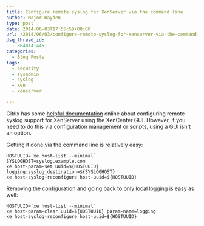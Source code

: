 ```yaml
---
title: Configure remote syslog for XenServer via the command line
author: Major Hayden
type: post
date: 2014-06-03T17:55:59+00:00
url: /2014/06/03/configure-remote-syslog-for-xenserver-via-the-command-line/
dsq_thread_id:
  - 3648141445
categories:
  - Blog Posts
tags:
  - security
  - sysadmin
  - syslog
  - xen
  - xenserver

---
```

Citrix has some [helpful documentation][1] online about configuring remote syslog support for XenServer using the XenCenter GUI. However, if you need to do this via configuration management or scripts, using a GUI isn't an option.

Getting it done via the command line is relatively easy:

```
HOSTUUID=`xe host-list --minimal`
SYSLOGHOST=syslog.example.com
xe host-param-set uuid=${HOSTUUID} logging:syslog_destination=${SYSLOGHOST}
xe host-syslog-reconfigure host-uuid=${HOSTUUID}
```


Removing the configuration and going back to only local logging is easy as well:

```
HOSTUUID=`xe host-list --minimal`
xe host-param-clear uuid=${HOSTUUID} param-name=logging
xe host-syslog-reconfigure host-uuid=${HOSTUUID}
```


 [1]: https://support.citrix.com/article/CTX119496
